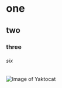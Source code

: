 # one
## two
### three
###### six


![Image of Yaktocat](https://octodex.github.com/images/yaktocat.png)
